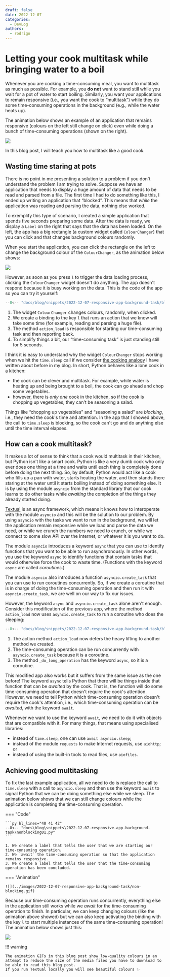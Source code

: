 ```yaml
---
draft: false
date: 2022-12-07
categories:
  - DevLog
authors:
  - rodrigo
---
```


# Letting your cook multitask while bringing water to a boil

Whenever you are cooking a time-consuming meal, you want to multitask as much as possible.
For example, you **do not** want to stand still while you wait for a pot of water to start boiling.
Similarly, you want your applications to remain responsive (i.e., you want the cook to “multitask”) while they do some time-consuming operations in the background (e.g., while the water heats up).

The animation below shows an example of an application that remains responsive (colours on the left still change on click) even while doing a bunch of time-consuming operations (shown on the right).

![](../images/2022-12-07-responsive-app-background-task/responsive-demo.gif)

In this blog post, I will teach you how to multitask like a good cook.

<!-- more -->


## Wasting time staring at pots

There is no point in me presenting a solution to a problem if you don't understand the problem I am trying to solve.
Suppose we have an application that needs to display a huge amount of data that needs to be read and parsed from a file.
The first time I had to do something like this, I ended up writing an application that “blocked”.
This means that _while_ the application was reading and parsing the data, nothing else worked.

To exemplify this type of scenario, I created a simple application that spends five seconds preparing some data.
After the data is ready, we display a `Label` on the right that says that the data has been loaded.
On the left, the app has a big rectangle (a custom widget called `ColourChanger`) that you can click and that changes background colours randomly.

When you start the application, you can click the rectangle on the left to change the background colour of the `ColourChanger`, as the animation below shows:

![](../images/2022-12-07-responsive-app-background-task/blocking01-colour-changer.gif)

However, as soon as you press `l` to trigger the data loading process, clicking the `ColourChanger` widget doesn't do anything.
The app doesn't respond because it is busy working on the data.
This is the code of the app so you can try it yourself:

```py hl_lines="11-13 21 35 36"
--8<-- "docs/blog/snippets/2022-12-07-responsive-app-background-task/blocking01.py"
```

1. The widget `ColourChanger` changes colours, randomly, when clicked.
2. We create a binding to the key `l` that runs an action that we know will take some time (for example, reading and parsing a huge file).
3. The method `action_load` is responsible for starting our time-consuming task and then reporting back.
4. To simplify things a bit, our “time-consuming task” is just standing still for 5 seconds.

I think it is easy to understand why the widget `ColourChanger` stops working when we hit the `time.sleep` call if we consider [the cooking analogy](https://mathspp.com/blog/til/cooking-with-asyncio) I have written about before in my blog.
In short, Python behaves like a lone cook in a kitchen:

 - the cook can be clever and multitask. For example, while water is heating up and being brought to a boil, the cook can go ahead and chop some vegetables.
 - however, there is _only one_ cook in the kitchen, so if the cook is chopping up vegetables, they can't be seasoning a salad.

Things like “chopping up vegetables” and “seasoning a salad” are _blocking_, i.e., they need the cook's time and attention.
In the app that I showed above, the call to `time.sleep` is blocking, so the cook can't go and do anything else until the time interval elapses.

## How can a cook multitask?

It makes a lot of sense to think that a cook would multitask in their kitchen, but Python isn't like a smart cook.
Python is like a very dumb cook who only ever does one thing at a time and waits until each thing is completely done before doing the next thing.
So, by default, Python would act like a cook who fills up a pan with water, starts heating the water, and then stands there staring at the water until it starts boiling instead of doing something else.
It is by using the module `asyncio` from the standard library that our cook learns to do other tasks while _awaiting_ the completion of the things they already started doing.

[Textual](https://github.com/textualize/textual) is an async framework, which means it knows how to interoperate with the module `asyncio` and this will be the solution to our problem.
By using `asyncio` with the tasks we want to run in the background, we will let the application remain responsive while we load and parse the data we need, or while we crunch the numbers we need to crunch, or while we connect to some slow API over the Internet, or whatever it is you want to do.

The module `asyncio` introduces a keyword `async` that you can use to identify functions that you want to be able to run asynchronously.
In other words, you use the keyword `async` to identify functions that contain tasks that would otherwise force the cook to waste time.
(Functions with the keyword `async` are called _coroutines_.)

The module `asyncio` also introduces a function `asyncio.create_task` that you can use to run coroutines concurrently.
So, if we create a coroutine that is in charge of doing the time-consuming operation and then run it with `asyncio.create_task`, we are well on our way to fix our issues.

However, the keyword `async` and `asyncio.create_task` alone aren't enough.
Consider this modification of the previous app, where the method `action_load` now uses `asyncio.create_task` to run a coroutine who does the sleeping:

```py hl_lines="36-37 39"
--8<-- "docs/blog/snippets/2022-12-07-responsive-app-background-task/blocking02.py"
```

1. The action method `action_load` now defers the heavy lifting to another method we created.
2. The time-consuming operation can be run concurrently with `asyncio.create_task` because it is a coroutine.
3. The method `_do_long_operation` has the keyword `async`, so it is a coroutine.

This modified app also works but it suffers from the same issue as the one before!
The keyword `async` tells Python that there will be things inside that function that can be _awaited_ by the cook.
That is, the function will do some time-consuming operation that doesn't require the cook's attention.
However, we need to tell Python which time-consuming operation doesn't require the cook's attention, i.e., which time-consuming operation can be _awaited_, with the keyword `await`.

Whenever we want to use the keyword `await`, we need to do it with objects that are compatible with it.
For many things, that means using specialised libraries:

 - instead of `time.sleep`, one can use `await asyncio.sleep`;
 - instead of the module `requests` to make Internet requests, use `aiohttp`; or
 - instead of using the built-in tools to read files, use `aiofiles`.

## Achieving good multitasking

To fix the last example application, all we need to do is replace the call to `time.sleep` with a call to `asyncio.sleep` and then use the keyword `await` to signal Python that we can be doing something else while we sleep.
The animation below shows that we can still change colours while the application is completing the time-consuming operation.

=== "Code"

    ```py hl_lines="40 41 42"
    --8<-- "docs\blog\snippets\2022-12-07-responsive-app-background-task\nonblocking01.py"
    ```

    1. We create a label that tells the user that we are starting our time-consuming operation.
    2. We `await` the time-consuming operation so that the application remains responsive.
    3. We create a label that tells the user that the time-consuming operation has been concluded.

=== "Animation"

    ![](../images/2022-12-07-responsive-app-background-task/non-blocking.gif)

Because our time-consuming operation runs concurrently, everything else in the application still works while we _await_ for the time-consuming operation to finish.
In particular, we can keep changing colours (like the animation above showed) but we can also keep activating the binding with the key `l` to start multiple instances of the same time-consuming operation!
The animation below shows just this:

![](../images/2022-12-07-responsive-app-background-task/responsive-demo.gif)

!!! warning

    The animation GIFs in this blog post show low-quality colours in an attempt to reduce the size of the media files you have to download to be able to read this blog post.
    If you run Textual locally you will see beautiful colours ✨
